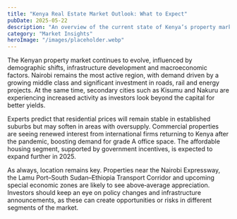 ```yaml
---
title: "Kenya Real Estate Market Outlook: What to Expect"
pubDate: 2025-05-22
description: "An overview of the current state of Kenya’s property market and the trends shaping its future."
category: "Market Insights"
heroImage: "/images/placeholder.webp"
---
```


The Kenyan property market continues to evolve, influenced by demographic shifts, infrastructure development and macroeconomic factors. Nairobi remains the most active region, with demand driven by a growing middle class and significant investment in roads, rail and energy projects. At the same time, secondary cities such as Kisumu and Nakuru are experiencing increased activity as investors look beyond the capital for better yields.

Experts predict that residential prices will remain stable in established suburbs but may soften in areas with oversupply. Commercial properties are seeing renewed interest from international firms returning to Kenya after the pandemic, boosting demand for grade A office space. The affordable housing segment, supported by government incentives, is expected to expand further in 2025.

As always, location remains key. Properties near the Nairobi Expressway, the Lamu Port–South Sudan–Ethiopia Transport Corridor and upcoming special economic zones are likely to see above‑average appreciation. Investors should keep an eye on policy changes and infrastructure announcements, as these can create opportunities or risks in different segments of the market.
